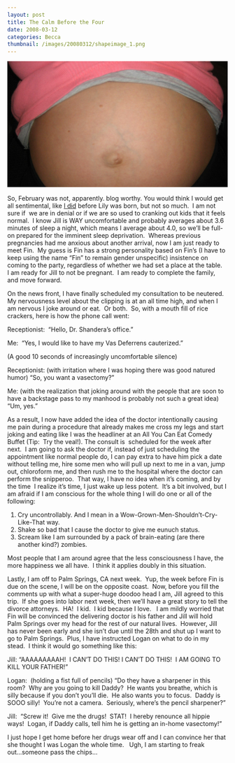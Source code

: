 ```yaml
---
layout: post
title: The Calm Before the Four 
date: 2008-03-12
categories: Becca
thumbnail: /images/20080312/shapeimage_1.png
---
```


![Who's baking in there?](/images/20080312/shapeimage_1.png)

So, February was not, apparently. blog worthy. You would think I would get all sentimental, like [I did](/glenn/2006/04/07/life-before-tat/) before Lily was born, but not so much.  I am not sure if  we are in denial or if we are so used to cranking out kids that it feels normal.  I know Jill is WAY uncomfortable and probably averages about 3.6 minutes of sleep a night, which means I average about 4.0, so we’ll be full-on prepared for the imminent sleep deprivation.  Whereas previous pregnancies had me anxious about another arrival, now I am just ready to meet Fin.  My guess is Fin has a strong personality based on Fin’s (I have to keep using the name “Fin” to remain gender unspecific) insistence on coming to the party, regardless of whether we had set a place at the table.   I am ready for Jill to not be pregnant.  I am ready to complete the family, and move forward.

On the news front, I have finally scheduled my consultation to be neutered.  My nervousness level about the clipping is at an all time high, and when I am nervous I joke around or eat.  Or both.  So, with a mouth fill of rice crackers, here is how the phone call went:

Receptionist:  “Hello, Dr. Shandera’s office.”

Me:  “Yes, I would like to have my Vas Deferrens cauterized.”

(A good 10 seconds of increasingly uncomfortable silence)

Receptionist: (with irritation where I was hoping there was good natured humor) “So, you want a vasectomy?”

Me: (with the realization that joking around with the people that are soon to have a backstage pass to my manhood is probably not such a great idea) “Um, yes.”

As a result, I now have added the idea of the doctor intentionally causing me pain during a procedure that already makes me cross my legs and start joking and eating like I was the headliner at an All You Can Eat Comedy Buffet (Tip:  Try the veal!). The consult is  scheduled for the week after next.  I am going to ask the doctor if, instead of just scheduling the appointment like normal people do, I can pay extra to have him pick a date without telling me, hire some men who will pull up next to me in a van, jump out, chloroform me, and then rush me to the hospital where the doctor can perform the snipperoo.  That way, I have no idea when it’s coming, and by the time  I realize it’s time, I just wake up less potent.  It’s a bit involved, but I am afraid if I am conscious for the whole thing I will do one or all of the following:

1. Cry uncontrollably. And I mean in a Wow-Grown-Men-Shouldn’t-Cry-Like-That way.
2. Shake so bad that I cause the doctor to give me eunuch status.
3. Scream like I am surrounded by a pack of brain-eating (are there another kind?) zombies.

Most people that I am around agree that the less consciousness I have, the more happiness we all have.  I think it applies doubly in this situation.

Lastly, I am off to Palm Springs, CA next week.  Yup, the week before Fin is due on the scene, I will be on the opposite coast.  Now, before you fill the comments up with what a super-huge doodoo head I am, Jill agreed to this trip.  If she goes into labor next week, then we’ll have a great story to tell the divorce attorneys.  HA!  I kid.  I kid because I love.   I am mildly worried that Fin will be convinced the delivering doctor is his father and Jill will hold Palm Springs over my head for the rest of our natural lives.  However, Jill has never been early and she isn’t due until the 28th and shut up I want to go to Palm Springs.  Plus, I have instructed Logan on what to do in my stead.  I think it would go something like this:

Jill: “AAAAAAAAAH!  I CAN’T DO THIS! I CAN’T DO THIS!  I AM GOING TO KILL YOUR FATHER!”

Logan:  (holding a fist full of pencils) “Do they have a sharpener in this room?  Why are you going to kill Daddy?  He wants you breathe, which is silly because if you don’t you’ll die.  He also wants you to focus.  Daddy is SOOO silly!  You’re not a camera.  Seriously, where’s the pencil sharpener?”

Jill:  “Screw it!  Give me the drugs!  STAT!  I hereby renounce all hippie ways!  Logan, if Daddy calls, tell him he is getting an in-home vasectomy!”

I just hope I get home before her drugs wear off and I can convince her that she thought I was Logan the whole time.   Ugh, I am starting to freak out...someone pass the chips...
